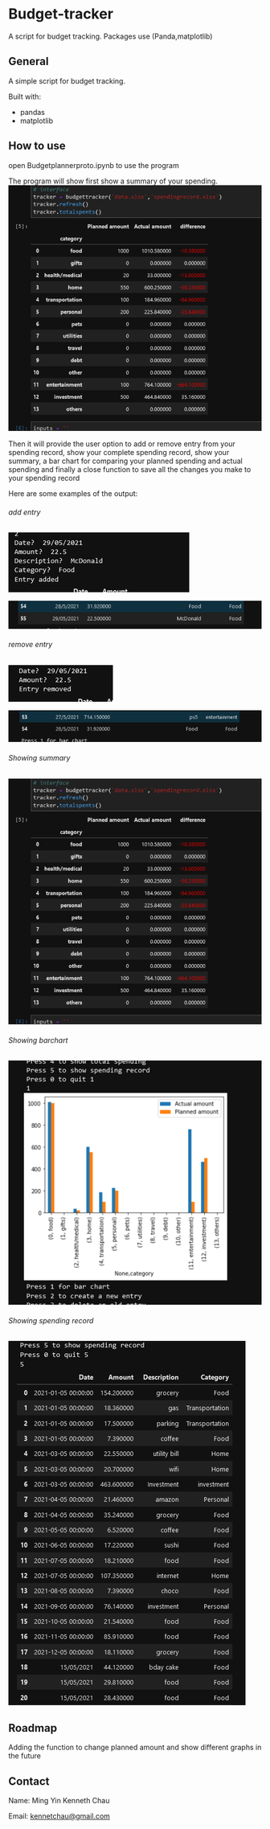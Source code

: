 # Budget-tracker
A script for budget tracking. Packages use (Panda,matplotlib)

## General
A simple script for budget tracking. 

Built with:
* pandas 
* matplotlib

## How to use
open Budgetplannerproto.ipynb to use the program

The program will show first show a summary of your spending. 
![opening](https://github.com/kennetchau/Budget-tracker/blob/main/screenshot/summary.PNG)


Then it will provide the user option to add or remove entry from your spending record, show your complete spending record, show your summary, a bar chart for comparing your planned spending and actual spending and finally a close function to save all the changes you make to your spending record

Here are some examples of the output:

###### add entry
![addentry1](https://github.com/kennetchau/Budget-tracker/blob/main/screenshot/addentry1.PNG)

![addentry2](https://github.com/kennetchau/Budget-tracker/blob/main/screenshot/addentry2.PNG)

###### remove entry 
![removeentry1](https://github.com/kennetchau/Budget-tracker/blob/main/screenshot/removeentry1.PNG)

![removeentry2](https://github.com/kennetchau/Budget-tracker/blob/main/screenshot/removeentry2.PNG)

###### Showing summary 
![summary](https://github.com/kennetchau/Budget-tracker/blob/main/screenshot/summary.PNG)

###### Showing barchart
![bar chart](https://github.com/kennetchau/Budget-tracker/blob/main/screenshot/bar%20chart.PNG)

###### Showing spending record
![bar chart](https://github.com/kennetchau/Budget-tracker/blob/main/screenshot/spendingrecord.PNG)


## Roadmap
Adding the function to change planned amount and show different graphs in the future

## Contact 
Name: Ming Yin Kenneth Chau 

Email: kennetchau@gmail.com




